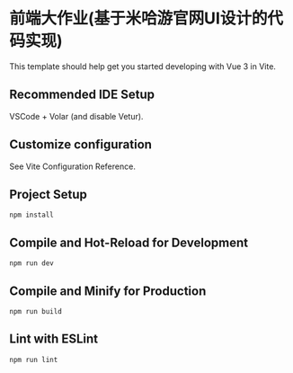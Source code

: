 # 前端大作业(基于米哈游官网UI设计的代码实现)
This template should help get you started developing with Vue 3 in Vite.

## Recommended IDE Setup
VSCode + Volar (and disable Vetur).

## Customize configuration
See Vite Configuration Reference.

## Project Setup
```npm install```
## Compile and Hot-Reload for Development
```npm run dev```
## Compile and Minify for Production
```npm run build```
## Lint with ESLint
```npm run lint```
